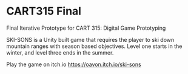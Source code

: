 # CART315 Final
Final Iterative Prototype for CART 315: Digital Game Prototyping

SKI-SONS is a Unity built game that requires the player to ski down mountain ranges with season based objectives. Level one starts in the winter, and level three ends in the summer.

Play the game on itch.io
<a href="https://oavon.itch.io/ski-sons" target="_blank">https://oavon.itch.io/ski-sons</a>
